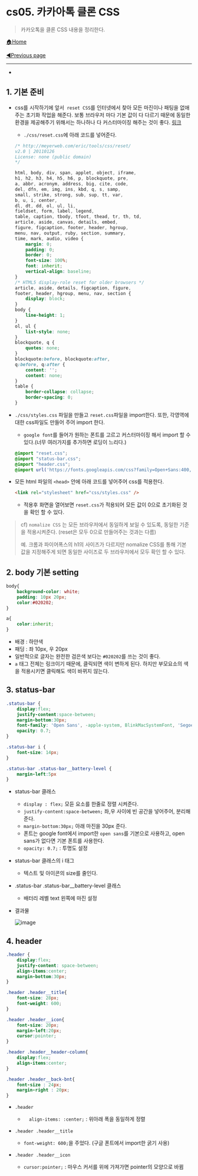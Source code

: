 # cs05. 카카아톡 클론 CSS

> 카카오톡을 클론 CSS 내용을 정리한다.
>

[🏠Home](https://github.com/batboy118/Study_Note)

[◀Previous page ](./)

---

<!-- TOC -->

- 

<!-- /TOC -->

## 1. 기본 준비

- css를 시작하기에 앞서` reset CSS`를 인터넷에서 찾아 모든 마진이나 패팅을 없애주는 초기화 작업을 해준다. 보통 브라우저 마다 기본 값이 다 다르기 때문에 동일한 환경을 제공해주기 위해서는 하나하나 다 커스터마이징 해주는 것이 좋다. [링크](https://meyerweb.com/eric/tools/css/reset/)

  - `./css/reset.css`에 아래 코드를 넣어준다.

  ```css
  /* http://meyerweb.com/eric/tools/css/reset/ 
  v2.0 | 20110126
  License: none (public domain)
  */
  
  html, body, div, span, applet, object, iframe,
  h1, h2, h3, h4, h5, h6, p, blockquote, pre,
  a, abbr, acronym, address, big, cite, code,
  del, dfn, em, img, ins, kbd, q, s, samp,
  small, strike, strong, sub, sup, tt, var,
  b, u, i, center,
  dl, dt, dd, ol, ul, li,
  fieldset, form, label, legend,
  table, caption, tbody, tfoot, thead, tr, th, td,
  article, aside, canvas, details, embed, 
  figure, figcaption, footer, header, hgroup, 
  menu, nav, output, ruby, section, summary,
  time, mark, audio, video {
      margin: 0;
      padding: 0;
      border: 0;
      font-size: 100%;
      font: inherit;
      vertical-align: baseline;
  }
  /* HTML5 display-role reset for older browsers */
  article, aside, details, figcaption, figure, 
  footer, header, hgroup, menu, nav, section {
      display: block;
  }
  body {
      line-height: 1;
  }
  ol, ul {
      list-style: none;
  }
  blockquote, q {
      quotes: none;
  }
  blockquote:before, blockquote:after,
  q:before, q:after {
      content: '';
      content: none;
  }
  table {
      border-collapse: collapse;
      border-spacing: 0;
  }
  ```

- `./css/styles.css` 파일을 만들고 `reset.css`파일을 import한다. 또한, 각영역에 대한 css파일도 만들어 주어 import 한다.

  - `google font`를 들어가 원하는 폰트를 고르고 커스터마이징 해서 import 할 수 있다.(너무 여러가지를 추가하면 로딩이 느리다.)

  ```css
  @import "reset.css";
  @import "status-bar.css";
  @import "header.css";
  @import url('https://fonts.googleapis.com/css?family=Open+Sans:400,600&display=swap');
  ```

- 모든 html 파일의 `<head>` 안에 아래 코드를 넣어주어 css를 적용한다.

  ```html
  <link rel="stylesheet" href="css/styles.css" />
  ```
  - 적용후 화면을 열어보면 `reset.css`가 적용되어 모든 값이 0으로 초기화된 것을 확인 할 수 있다.

> cf) `nomalize CSS` 는 모든 브라우저에서 동일하게 보일 수 있도록, 동일한 기준을 적용시켜준다. (reset은 모두 0으로 만들어주는 것과는 다름) 
>
> 예. 크롬과 파이어폭스의 h1의 사이즈가 다르지만 nomalize CSS를 통해 기본 값을 지정해주게 되면 동일한 사이즈로 두 브라우저에서 모두 확인 할 수 있다.

## 2. body 기본 setting

```css
body{
	background-color: white;
	padding: 10px 20px;
	color:#020202;
}

a{
	color:inherit;
}
```

- 배경 : 하얀색
- 패딩 : 좌 10px, 우 20px 
- 일반적으로 글자는 완전한 검은색 보다는 `#020202`를 쓰는 것이 좋다.
- `a` 태그 전체는 링크이기 때문에, 클릭되면 색이 변하게 된다. 하지만 부모요소의 색을 적용시키면 클릭해도 색이 바뀌지 않는다.

## 3. status-bar

```css
.status-bar {
	display:flex;
	justify-content:space-between;
	margin-bottom:30px;
	font-family: 'Open Sans', -apple-system, BlinkMacSystemFont, 'Segoe UI', Roboto, Oxygen, Ubuntu, Cantarell, 'Open Sans', 'Helvetica Neue', sans-serif;
	opacity: 0.7;
}

.status-bar i {
	font-size: 14px;
}

.status-bar .status-bar__battery-level {
	margin-left:5px
}
```

 - status-bar 클래스
   	- `display : flex;`  모듣 요소를 한줄로 정렬 시켜준다.
   - `justify-content:space-between;`  좌,우 사이에 빈 공간을 넣어주어, 분리해준다.
   - `margin-bottom:30px;` 아래 마진을 30px 준다.
   - 폰트는 google font에서 import한 `open sans`를 기본으로 사용하고, open sans가 없다면 기본 폰트를 사용한다.
   - `opacity: 0.7;`  : 투명도 설정

- status-bar 클래스의 i 태그
  - 텍스트 및 아이콘의 size를 줄인다.

- .status-bar .status-bar__battery-level 클래스

  - 배터리 레벨 text 왼쪽에 마진 설정

- 결과물

  ![image](https://user-images.githubusercontent.com/53181778/77431581-ca22e400-6dd4-11ea-9de9-8de643e0812a.png)

## 4. header

```css
.header {
	display:flex;
	justify-content: space-between;
	align-items:center;
	margin-bottom:30px;
}

.header .header__title{
	font-size: 28px;
	font-weight: 600;
}

.header .header__icon{
	font-size: 20px;
	margin-left:20px;
	cursor:pointer;
}

.header .header__header-column{
	display:flex;
	align-items:center;
}

.header .header__back-bnt{
	font-size : 24px;
	margin-right : 20px;
}
```

- `.header`
  - `  align-items: :center;`  : 위아래 폭을 동일하게 정렬
- `.header .header__title`
  - `font-weight: 600;`을 주었다. (구글 폰트에서 import한 굵기 사용)

- `.header .header__icon`
  - `cursor:pointer;` : 마우스 커서를 위에 가져가면 pointer의 모양으로 바뀜

